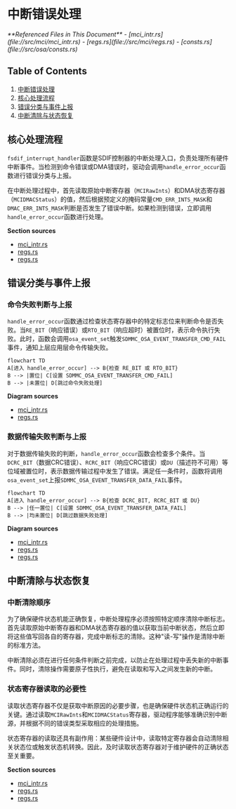 # 中断错误处理

<cite>
**Referenced Files in This Document**   
- [mci_intr.rs](file://src/mci/mci_intr.rs)
- [regs.rs](file://src/mci/regs.rs)
- [consts.rs](file://src/osa/consts.rs)
</cite>

## Table of Contents
1. [中断错误处理](#中断错误处理)
2. [核心处理流程](#核心处理流程)
3. [错误分类与事件上报](#错误分类与事件上报)
4. [中断清除与状态恢复](#中断清除与状态恢复)

## 核心处理流程

`fsdif_interrupt_handler`函数是SDIF控制器的中断处理入口，负责处理所有硬件中断事件。当检测到命令错误或DMA错误时，驱动会调用`handle_error_occur`函数进行错误分类与上报。

在中断处理过程中，首先读取原始中断寄存器（`MCIRawInts`）和DMA状态寄存器（`MCIDMACStatus`）的值，然后根据预定义的掩码常量`CMD_ERR_INTS_MASK`和`DMAC_ERR_INTS_MASK`判断是否发生了错误中断。如果检测到错误，立即调用`handle_error_occur`函数进行处理。

**Section sources**
- [mci_intr.rs](file://src/mci/mci_intr.rs#L124-L175)
- [regs.rs](file://src/mci/regs.rs#L261-L292)
- [regs.rs](file://src/mci/regs.rs#L531-L571)

## 错误分类与事件上报

### 命令失败判断与上报

`handle_error_occur`函数通过检查状态寄存器中的特定标志位来判断命令是否失败。当`RE_BIT`（响应错误）或`RTO_BIT`（响应超时）被置位时，表示命令执行失败。此时，函数会调用`osa_event_set`触发`SDMMC_OSA_EVENT_TRANSFER_CMD_FAIL`事件，通知上层应用层命令传输失败。

```mermaid
flowchart TD
A[进入 handle_error_occur] --> B{检查 RE_BIT 或 RTO_BIT}
B --> |置位| C[设置 SDMMC_OSA_EVENT_TRANSFER_CMD_FAIL]
B --> |未置位| D[跳过命令失败处理]
```

**Diagram sources**
- [mci_intr.rs](file://src/mci/mci_intr.rs#L162-L165)
- [regs.rs](file://src/mci/regs.rs#L261-L292)

### 数据传输失败判断与上报

对于数据传输失败的判断，`handle_error_occur`函数会检查多个条件。当`DCRC_BIT`（数据CRC错误）、`RCRC_BIT`（响应CRC错误）或`DU`（描述符不可用）等位域被置位时，表示数据传输过程中发生了错误。满足任一条件时，函数将调用`osa_event_set`上报`SDMMC_OSA_EVENT_TRANSFER_DATA_FAIL`事件。

```mermaid
flowchart TD
A[进入 handle_error_occur] --> B{检查 DCRC_BIT, RCRC_BIT 或 DU}
B --> |任一置位| C[设置 SDMMC_OSA_EVENT_TRANSFER_DATA_FAIL]
B --> |均未置位| D[跳过数据失败处理]
```

**Diagram sources**
- [mci_intr.rs](file://src/mci/mci_intr.rs#L166-L173)
- [regs.rs](file://src/mci/regs.rs#L261-L292)
- [regs.rs](file://src/mci/regs.rs#L531-L571)

## 中断清除与状态恢复

### 中断清除顺序

为了确保硬件状态机能正确恢复，中断处理程序必须按照特定顺序清除中断标志。首先读取原始中断寄存器和DMA状态寄存器的值以获取当前中断状态，然后立即将这些值写回各自的寄存器，完成中断标志的清除。这种"读-写"操作是清除中断的标准方法。

中断清除必须在进行任何条件判断之前完成，以防止在处理过程中丢失新的中断事件。同时，清除操作需要原子性执行，避免在读取和写入之间发生新的中断。

### 状态寄存器读取的必要性

读取状态寄存器不仅是获取中断原因的必要步骤，也是确保硬件状态机正确运行的关键。通过读取`MCIRawInts`和`MCIDMACStatus`寄存器，驱动程序能够准确识别中断源，并根据不同的错误类型采取相应的处理措施。

状态寄存器的读取还具有副作用：某些硬件设计中，读取特定寄存器会自动清除相关状态位或触发状态机转换。因此，及时读取状态寄存器对于维护硬件的正确状态至关重要。

**Section sources**
- [mci_intr.rs](file://src/mci/mci_intr.rs#L124-L135)
- [regs.rs](file://src/mci/regs.rs#L261-L292)
- [regs.rs](file://src/mci/regs.rs#L531-L571)
